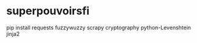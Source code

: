 # superpouvoirsfi

  pip install requests fuzzywuzzy scrapy cryptography  python-Levenshtein jinja2

